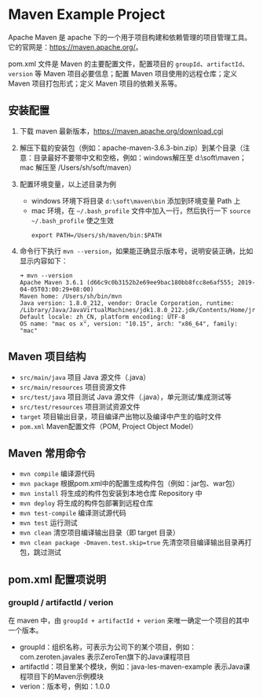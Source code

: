 # Maven Example Project

Apache Maven 是 apache 下的一个用于项目构建和依赖管理的项目管理工具。它的官网是：<https://maven.apache.org/>。

pom.xml 文件是 Maven 的主要配置文件，配置项目的 `groupId`、`artifactId`、`version` 等 Maven 项目必要信息；配置 Maven 项目使用的远程仓库；定义 Maven 项目打包形式；定义 Maven 项目的依赖关系等。

## 安装配置

1. 下载 maven 最新版本，<https://maven.apache.org/download.cgi>
2. 解压下载的安装包（例如：apache-maven-3.6.3-bin.zip）到某个目录（注意：目录最好不要带中文和空格，例如：windows解压至 d:\soft\maven；mac 解压至 /Users/sh/soft/maven）
3. 配置环境变量，以上述目录为例
    - windows 环境下将目录 `d:\soft\maven\bin` 添加到环境变量 Path 上
    - mac 环境，在 `~/.bash_profile` 文件中加入一行，然后执行一下 `source ~/.bash_profile` 使之生效
        ```
        export PATH=/Users/sh/maven/bin:$PATH
        ```
4. 命令行下执行 `mvn --version`，如果能正确显示版本号，说明安装正确，比如显示内容如下：

    ```
    ➜ mvn --version
    Apache Maven 3.6.1 (d66c9c0b3152b2e69ee9bac180bb8fcc8e6af555; 2019-04-05T03:00:29+08:00)
    Maven home: /Users/sh/bin/mvn
    Java version: 1.8.0_212, vendor: Oracle Corporation, runtime: /Library/Java/JavaVirtualMachines/jdk1.8.0_212.jdk/Contents/Home/jre
    Default locale: zh_CN, platform encoding: UTF-8
    OS name: "mac os x", version: "10.15", arch: "x86_64", family: "mac"
    ```

## Maven 项目结构

- `src/main/java` 项目 Java 源文件（.java）
- `src/main/resources` 项目资源文件
- `src/test/java` 项目测试 Java 源文件（.java），单元测试/集成测试等
- `src/test/resources` 项目测试资源文件
- `target` 项目输出目录，项目编译产出物以及编译中产生的临时文件
- `pom.xml` Maven配置文件（POM, Project Object Model）

## Maven 常用命令

- `mvn compile` 编译源代码
- `mvn package` 根据pom.xml中的配置生成构件包（例如：jar包、war包）
- `mvn install` 将生成的构件包安装到本地仓库 Repository 中
- `mvn deploy` 将生成的构件包部署到远程仓库
- `mvn test-compile` 编译测试源代码
- `mvn test` 运行测试
- `mvn clean` 清空项目编译输出目录（即 target 目录）
- `mvn clean package -Dmaven.test.skip=true` 先清空项目编译输出目录再打包，跳过测试

## pom.xml 配置项说明

### groupId / artifactId / verion

在 maven 中，由 `groupId + artifactId + verion` 来唯一确定一个项目的其中一个版本。

- groupId：组织名称，可表示为公司下的某个项目，例如：com.zeroten.javales 表示ZeroTen旗下的Java课程项目
- artifactId：项目里某个模块，例如：java-les-maven-example 表示Java课程项目下的Maven示例模块
- verion：版本号，例如：1.0.0
